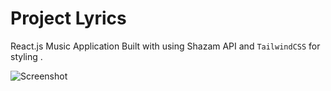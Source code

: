 # Project Lyrics

React.js Music Application Built with using Shazam API and `TailwindCSS` for styling . 

![Screenshot](/src/asset/Screenshot.png)


#
